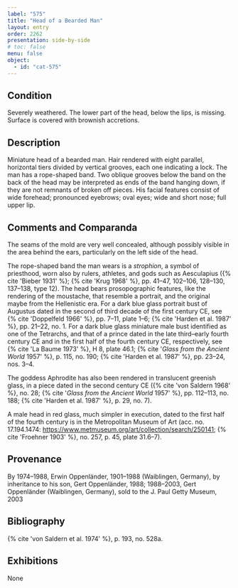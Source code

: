 ```yaml
---
label: "575"
title: "Head of a Bearded Man"
layout: entry
order: 2262
presentation: side-by-side
# toc: false
menu: false
object:
  - id: "cat-575"
---
```


## Condition

Severely weathered. The lower part of the head, below the lips, is missing. Surface is covered with brownish accretions.

## Description

Miniature head of a bearded man. Hair rendered with eight parallel, horizontal tiers divided by vertical grooves, each one indicating a lock. The man has a rope-shaped band. Two oblique grooves below the band on the back of the head may be interpreted as ends of the band hanging down, if they are not remnants of broken off pieces. His facial features consist of wide forehead; pronounced eyebrows; oval eyes; wide and short nose; full upper lip.

## Comments and Comparanda

The seams of the mold are very well concealed, although possibly visible in the area behind the ears, particularly on the left side of the head.

The rope-shaped band the man wears is a *strophion*, a symbol of priesthood, worn also by rulers, athletes, and gods such as Aesculapius ({% cite 'Bieber 1931' %}; {% cite 'Krug 1968' %}, pp. 41–47, 102–106, 128–130, 137–138, type 12). The head bears prosopographic features, like the rendering of the moustache, that resemble a portrait, and the original maybe from the Hellenistic era. For a dark blue glass portrait bust of Augustus dated in the second of third decade of the first century CE, see {% cite 'Doppelfeld 1966' %}, pp. 7–11, plate 1–6; {% cite 'Harden et al. 1987' %}, pp. 21–22, no. 1. For a dark blue glass miniature male bust identified as one of the Tetrarchs, and that of a prince dated in the late third–early fourth century CE and in the first half of the fourth century CE, respectively, see {% cite 'La Baume 1973' %}, H 8, plate 46.1; {% cite '*Glass from the Ancient World* 1957' %}, p. 115, no. 190; {% cite 'Harden et al. 1987' %}, pp. 23–24, nos. 3–4.

The goddess Aphrodite has also been rendered in translucent greenish glass, in a piece dated in the second century CE ({% cite 'von Saldern 1968' %}, no. 28; {% cite '*Glass from the Ancient World* 1957' %}, pp. 112–113, no. 188; {% cite 'Harden et al. 1987' %}, p. 29, no. 7).

A male head in red glass, much simpler in execution, dated to the first half of the fourth century is in the Metropolitan Museum of Art (acc. no. 17.194.1474: <https://www.metmuseum.org/art/collection/search/250141>; {% cite 'Froehner 1903' %}, no. 257, p. 45, plate 31.6–7).

## Provenance

By 1974–1988, Erwin Oppenländer, 1901–1988 (Waiblingen, Germany), by inheritance to his son, Gert Oppenländer, 1988; 1988–2003, Gert Oppenländer (Waiblingen, Germany), sold to the J. Paul Getty Museum, 2003

## Bibliography

{% cite 'von Saldern et al. 1974' %}, p. 193, no. 528a.

## Exhibitions

None